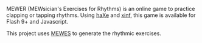 MEWER (MEWsician's Exercises for Rhythms) is an online game to practice
clapping or tapping rhythms.  Using [haXe](http://haxe.org/) and
[xinf](http://xinf.org/trac), this game is available for Flash 9+ and
Javascript.

This project uses [MEWES](http://code.google.com/p/mewes/) to generate the
rhythmic exercises.

